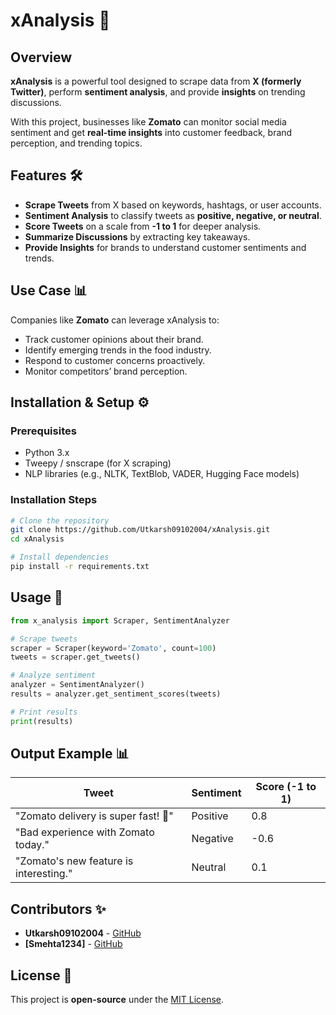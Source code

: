 # xAnalysis 🚀

## Overview
**xAnalysis** is a powerful tool designed to scrape data from **X (formerly Twitter)**, perform **sentiment analysis**, and provide **insights** on trending discussions. 

With this project, businesses like **Zomato** can monitor social media sentiment and get **real-time insights** into customer feedback, brand perception, and trending topics.

## Features 🛠️
- **Scrape Tweets** from X based on keywords, hashtags, or user accounts.
- **Sentiment Analysis** to classify tweets as **positive, negative, or neutral**.
- **Score Tweets** on a scale from **-1 to 1** for deeper analysis.
- **Summarize Discussions** by extracting key takeaways.
- **Provide Insights** for brands to understand customer sentiments and trends.

## Use Case 📊
Companies like **Zomato** can leverage xAnalysis to:
- Track customer opinions about their brand.
- Identify emerging trends in the food industry.
- Respond to customer concerns proactively.
- Monitor competitors’ brand perception.

## Installation & Setup ⚙️
### Prerequisites
- Python 3.x
- Tweepy / snscrape (for X scraping)
- NLP libraries (e.g., NLTK, TextBlob, VADER, Hugging Face models)

### Installation Steps
```bash
# Clone the repository
git clone https://github.com/Utkarsh09102004/xAnalysis.git
cd xAnalysis

# Install dependencies
pip install -r requirements.txt
```

## Usage 🚀
```python
from x_analysis import Scraper, SentimentAnalyzer

# Scrape tweets
scraper = Scraper(keyword='Zomato', count=100)
tweets = scraper.get_tweets()

# Analyze sentiment
analyzer = SentimentAnalyzer()
results = analyzer.get_sentiment_scores(tweets)

# Print results
print(results)
```

## Output Example 📊
| Tweet | Sentiment | Score (-1 to 1) |
|--------|------------|------------|
| "Zomato delivery is super fast! 🍕" | Positive | 0.8 |
| "Bad experience with Zomato today." | Negative | -0.6 |
| "Zomato's new feature is interesting." | Neutral | 0.1 |

## Contributors ✨
- **Utkarsh09102004** - [GitHub](https://github.com/Utkarsh09102004)
- **[Smehta1234]** - [GitHub](https://github.com/Smehta1234)

## License 📜
This project is **open-source** under the [MIT License](LICENSE).

 
 

